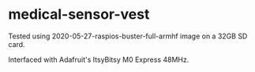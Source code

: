 # medical-sensor-vest

Tested using 2020-05-27-raspios-buster-full-armhf image on a 32GB SD card.

Interfaced with Adafruit's ItsyBitsy M0 Express 48MHz.
